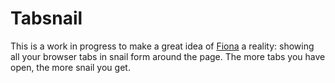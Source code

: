# Tabsnail

This is a work in progress to make a great idea of [Fiona](https://runjak.codes/) a reality: showing
all your browser tabs in snail form around the page. The more tabs you have open, the more snail you
get.
